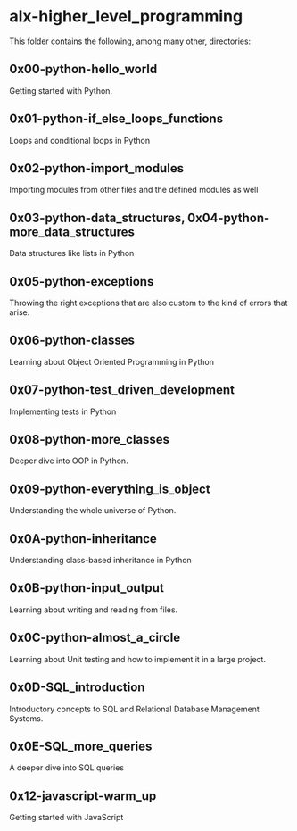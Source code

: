 # alx-higher_level_programming

This folder contains the following, among many other, directories:

## 0x00-python-hello_world

Getting started with Python.

## 0x01-python-if_else_loops_functions

Loops and conditional loops in Python

## 0x02-python-import_modules

Importing modules from other files and the defined modules as well

## 0x03-python-data_structures, 0x04-python-more_data_structures

Data structures like lists in Python

## 0x05-python-exceptions

Throwing the right exceptions that are also custom to the kind of errors that arise.

## 0x06-python-classes

Learning about Object Oriented Programming in Python

## 0x07-python-test_driven_development

Implementing tests in Python

## 0x08-python-more_classes

Deeper dive into OOP in Python.

## 0x09-python-everything_is_object

Understanding the whole universe of Python.

## 0x0A-python-inheritance

Understanding class-based inheritance in Python

## 0x0B-python-input_output

Learning about writing and reading from files.

## 0x0C-python-almost_a_circle

Learning about Unit testing and how to implement it in a large project.

## 0x0D-SQL_introduction

Introductory concepts to SQL and Relational Database Management Systems.

## 0x0E-SQL_more_queries

A deeper dive into SQL queries

## 0x12-javascript-warm_up

Getting started with JavaScript
